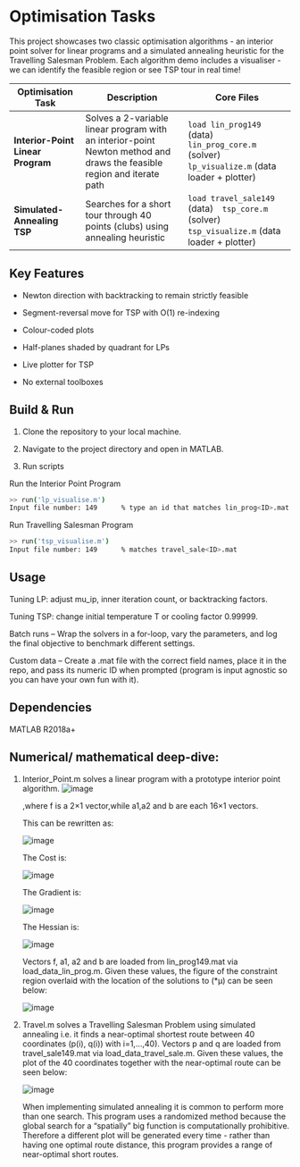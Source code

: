 # Optimisation Tasks

This project showcases two classic optimisation algorithms - an interior point solver for linear programs and a simulated annealing heuristic for the Travelling Salesman Problem. Each algorithm demo includes a visualiser - we can identify the feasible region or see TSP tour in real time!

| Optimisation Task                              | Description                                                                                                                                    | Core Files                                                                         |
| --------------------------------- | ------------------------------------------------------------------------------------------------------------------------------------------ | ---------------------------------------------------------------------------------- |
| **Interior-Point Linear Program** | Solves a 2-variable linear program with an interior-point Newton method and draws the feasible region and iterate path | `load lin_prog149` (data)  `lin_prog_core.m` (solver)  `lp_visualize.m` (data loader + plotter) |
| **Simulated-Annealing TSP**       | Searches for a short tour through 40 points (clubs) using annealing heuristic                                                 | `load travel_sale149` (data)  `tsp_core.m` (solver)  `tsp_visualize.m` (data loader + plotter)  |

## Key Features
- Newton direction with backtracking to remain strictly feasible

- Segment-reversal move for TSP with O(1) re-indexing

- Colour-coded plots

- Half-planes shaded by quadrant for LPs

- Live plotter for TSP

- No external toolboxes

## Build & Run
1. Clone the repository to your local machine.

2. Navigate to the project directory and open in MATLAB.

3. Run scripts

Run the Interior Point Program
```bash
>> run('lp_visualise.m')
Input file number: 149      % type an id that matches lin_prog<ID>.mat
```

Run Travelling Salesman Program
```bash
>> run('tsp_visualise.m')
Input file number: 149      % matches travel_sale<ID>.mat
```
 
## Usage
Tuning LP: adjust mu_ip, inner iteration count, or backtracking factors.

Tuning TSP: change initial temperature T or cooling factor 0.99999.

Batch runs – Wrap the solvers in a for-loop, vary the parameters, and log the final objective to benchmark different settings.

Custom data – Create a .mat file with the correct field names, place it in the repo, and pass its numeric ID when prompted (program is input agnostic so you can have your own fun with it).

## Dependencies

MATLAB R2018a+

## Numerical/ mathematical deep-dive:

1. Interior_Point.m solves a linear program with a prototype interior point algorithm.
   ![image](https://github.com/flaviamihaela/optimisation_tasks/assets/55638247/fc62d50c-309c-441a-8b35-d0000d1b48b6)

   ,where f is a 2×1 vector,while a1,a2 and b are each 16×1 vectors.

   This can be rewritten as:
   
   ![image](https://github.com/flaviamihaela/optimisation_tasks/assets/55638247/45f53ed2-8b92-49b7-8495-da04ef324ae9)

   The Cost is:
   
   ![image](https://github.com/flaviamihaela/optimisation_tasks/assets/55638247/89f8652f-3a11-4c8d-8aa6-6562a6ce5348)

   The Gradient is:
   
   ![image](https://github.com/flaviamihaela/optimisation_tasks/assets/55638247/064b5468-7577-4e14-b887-1c887456ff1e)

   The Hessian is:
   
   ![image](https://github.com/flaviamihaela/optimisation_tasks/assets/55638247/b8c4a855-0f05-49e3-8d90-db0abfb7be36)

   Vectors f, a1, a2 and b are loaded from lin_prog149.mat via load_data_lin_prog.m.
   Given these values, the figure of the constraint region overlaid with the location of the solutions to (*µ) can be seen below:
   
   ![image](https://github.com/flaviamihaela/optimisation_tasks/assets/55638247/db430498-e239-40b7-bbf1-8fcce4784746)
   

3. Travel.m solves a Travelling Salesman Problem using simulated annealing i.e. it finds a near-optimal shortest route between 40 coordinates (p(i), q(i)) with i=1,...,40).
   Vectors p and q are loaded from travel_sale149.mat via load_data_travel_sale.m.
   Given these values, the plot of the 40 coordinates together with the near-optimal route can be seen below:
   
   ![image](https://github.com/flaviamihaela/optimisation_tasks/assets/55638247/5de1e529-1fc2-4077-862f-dad88c09fbde)

   When implementing simulated annealing it is common to perform more than one search.
   This program uses a randomized method because the global search for a “spatially” big function is computationally prohibitive.
   Therefore a different plot will be generated every time - rather than having one optimal route distance, this program provides a range of near-optimal short routes.

